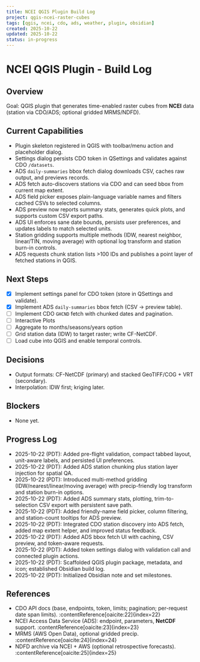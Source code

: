 ```yaml
---
title: NCEI QGIS Plugin Build Log
project: qgis-ncei-raster-cubes
tags: [qgis, ncei, cdo, ads, weather, plugin, obsidian]
created: 2025-10-22
updated: 2025-10-22
status: in-progress
---
```


# NCEI QGIS Plugin - Build Log

## Overview
Goal: QGIS plugin that generates time-enabled raster cubes from **NCEI** data (station via CDO/ADS; optional gridded MRMS/NDFD).

## Current Capabilities
<!-- CAPABILITIES:BEGIN -->
- Plugin skeleton registered in QGIS with toolbar/menu action and placeholder dialog.
- Settings dialog persists CDO token in QSettings and validates against CDO `/datasets`.
- ADS `daily-summaries` bbox fetch dialog downloads CSV, caches raw output, and previews records.
- ADS fetch auto-discovers stations via CDO and can seed bbox from current map extent.
- ADS field picker exposes plain-language variable names and filters cached CSVs to selected columns.
- ADS preview now reports summary stats, generates quick plots, and supports custom CSV export paths.
- ADS UI enforces sane date bounds, persists user preferences, and updates labels to match selected units.
- Station gridding supports multiple methods (IDW, nearest neighbor, linear/TIN, moving average) with optional log transform and station burn-in controls.
- ADS requests chunk station lists >100 IDs and publishes a point layer of fetched stations in QGIS.
<!-- CAPABILITIES:END -->

## Next Steps
<!-- NEXT_STEPS:BEGIN -->
- [x] Implement settings panel for CDO token (store in QSettings and validate).
- [x] Implement ADS `daily-summaries` bbox fetch (CSV -> preview table).
- [ ] Implement CDO `GHCND` fetch with chunked dates and pagination.
- [ ] Interactive Plots 
- [ ] Aggregate to months/seasons/years option
- [ ] Grid station data (IDW) to target raster; write CF-NetCDF.
- [ ] Load cube into QGIS and enable temporal controls.
<!-- NEXT_STEPS:END -->

## Decisions
<!-- DECISIONS:BEGIN -->
- Output formats: CF-NetCDF (primary) and stacked GeoTIFF/COG + VRT (secondary).
- Interpolation: IDW first; kriging later.
<!-- DECISIONS:END -->

## Blockers
<!-- BLOCKERS:BEGIN -->
- None yet.
<!-- BLOCKERS:END -->

## Progress Log
<!-- LOG:BEGIN -->
- 2025-10-22 (PDT): Added pre-flight validation, compact tabbed layout, unit-aware labels, and persisted UI preferences.
- 2025-10-22 (PDT): Added ADS station chunking plus station layer injection for spatial QA.
- 2025-10-22 (PDT): Introduced multi-method gridding (IDW/nearest/linear/moving average) with precip-friendly log transform and station burn-in options.
- 2025-10-22 (PDT): Added ADS summary stats, plotting, trim-to-selection CSV export with persistent save path.
- 2025-10-22 (PDT): Added friendly-name field picker, column filtering, and station-count tooltips for ADS preview.
- 2025-10-22 (PDT): Integrated CDO station discovery into ADS fetch, added map extent helper, and improved status feedback.
- 2025-10-22 (PDT): Added ADS bbox fetch UI with caching, CSV preview, and token-aware requests.
- 2025-10-22 (PDT): Added token settings dialog with validation call and connected plugin actions.
- 2025-10-22 (PDT): Scaffolded QGIS plugin package, metadata, and icon; established Obsidian build log.
- 2025-10-22 (PDT): Initialized Obsidian note and set milestones.
<!-- LOG:END -->

## References
- CDO API docs (base, endpoints, token, limits; pagination; per-request date span limits). :contentReference[oaicite:22]{index=22}  
- NCEI Access Data Service (ADS): endpoint, parameters, **NetCDF** support. :contentReference[oaicite:23]{index=23}  
- MRMS (AWS Open Data), optional gridded precip. :contentReference[oaicite:24]{index=24}  
- NDFD archive via NCEI + AWS (optional retrospective forecasts). :contentReference[oaicite:25]{index=25}

